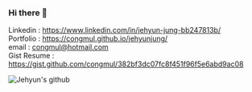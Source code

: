 ### Hi there 👋

Linkedin : https://www.linkedin.com/in/jehyun-jung-bb247813b/ <br>
Portfolio : https://congmul.github.io/jehyunjung/ <br>
email : congmul@hotmail.com <br>
Gist Resume : https://gist.github.com/congmul/382bf3dc07fc8f451f96f5e6abd9ac08

![Jehyun's github](https://github-readme-stats.vercel.app/api?username=congmul&show_icons=true&hide_border=true&theme=dracula)
<!--
**congmul/congmul** is a ✨ _special_ ✨ repository because its `README.md` (this file) appears on your GitHub profile.

Here are some ideas to get you started:

- 🔭 I’m currently working on ...
- 🌱 I’m currently learning ...
- 👯 I’m looking to collaborate on ...
- 🤔 I’m looking for help with ...
- 💬 Ask me about ...
- 📫 How to reach me: ...
- 😄 Pronouns: ...
- ⚡ Fun fact: ...
-->
